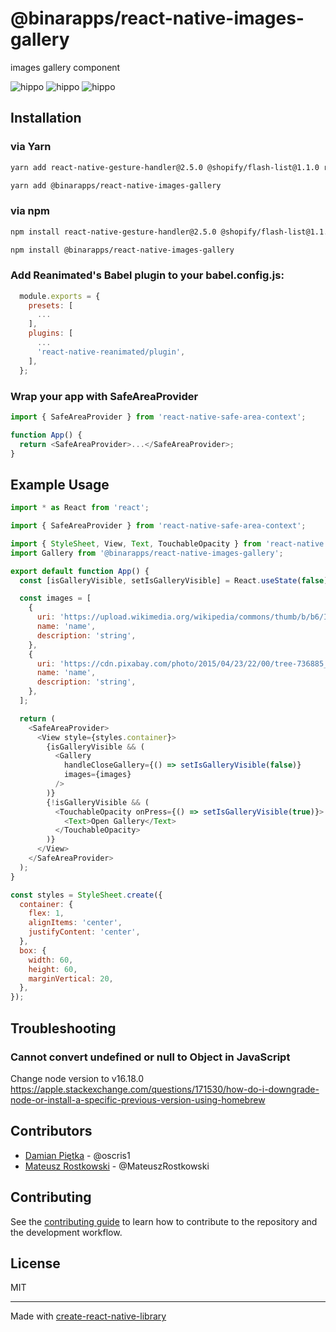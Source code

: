 # @binarapps/react-native-images-gallery

images gallery component

![hippo](https://thumbs.gfycat.com/BouncyShabbyDoctorfish-max-1mb.gif)
![hippo](https://thumbs.gfycat.com/FrightenedHighAsiansmallclawedotter-max-1mb.gif)
![hippo](https://thumbs.gfycat.com/GrotesqueUnawareGrassspider-max-1mb.gif)

## Installation

### via Yarn

```sh
yarn add react-native-gesture-handler@2.5.0 @shopify/flash-list@1.1.0 react-native-reanimated@2.9.1 react-native-redash@18.1.0 react-native-safe-area-context@4.3.1
```

```sh
yarn add @binarapps/react-native-images-gallery
```

### via npm

```sh
npm install react-native-gesture-handler@2.5.0 @shopify/flash-list@1.1.0 react-native-reanimated@2.9.1 react-native-redash@18.1.0 react-native-safe-area-context@4.3.1
```

```sh
npm install @binarapps/react-native-images-gallery
```

### Add Reanimated's Babel plugin to your babel.config.js:

```js
  module.exports = {
    presets: [
      ...
    ],
    plugins: [
      ...
      'react-native-reanimated/plugin',
    ],
  };
```

### Wrap your app with SafeAreaProvider

```js
import { SafeAreaProvider } from 'react-native-safe-area-context';

function App() {
  return <SafeAreaProvider>...</SafeAreaProvider>;
}
```

## Example Usage

```js
import * as React from 'react';

import { SafeAreaProvider } from 'react-native-safe-area-context';

import { StyleSheet, View, Text, TouchableOpacity } from 'react-native';
import Gallery from '@binarapps/react-native-images-gallery';

export default function App() {
  const [isGalleryVisible, setIsGalleryVisible] = React.useState(false);

  const images = [
    {
      uri: 'https://upload.wikimedia.org/wikipedia/commons/thumb/b/b6/Image_created_with_a_mobile_phone.png/640px-Image_created_with_a_mobile_phone.png',
      name: 'name',
      description: 'string',
    },
    {
      uri: 'https://cdn.pixabay.com/photo/2015/04/23/22/00/tree-736885__480.jpg',
      name: 'name',
      description: 'string',
    },
  ];

  return (
    <SafeAreaProvider>
      <View style={styles.container}>
        {isGalleryVisible && (
          <Gallery
            handleCloseGallery={() => setIsGalleryVisible(false)}
            images={images}
          />
        )}
        {!isGalleryVisible && (
          <TouchableOpacity onPress={() => setIsGalleryVisible(true)}>
            <Text>Open Gallery</Text>
          </TouchableOpacity>
        )}
      </View>
    </SafeAreaProvider>
  );
}

const styles = StyleSheet.create({
  container: {
    flex: 1,
    alignItems: 'center',
    justifyContent: 'center',
  },
  box: {
    width: 60,
    height: 60,
    marginVertical: 20,
  },
});
```

## Troubleshooting

### Cannot convert undefined or null to Object in JavaScript

Change node version to v16.18.0
https://apple.stackexchange.com/questions/171530/how-do-i-downgrade-node-or-install-a-specific-previous-version-using-homebrew

## Contributors

- [Damian Piętka](https://www.github.com/oscris1) - @oscris1
- [Mateusz Rostkowski](https://www.github.com/MateuszRostkowski) - @MateuszRostkowski

## Contributing

See the [contributing guide](CONTRIBUTING.md) to learn how to contribute to the repository and the development workflow.

## License

MIT

---

Made with [create-react-native-library](https://github.com/callstack/react-native-builder-bob)
